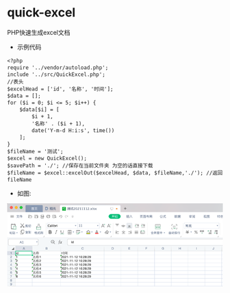 # quick-excel

PHP快速生成excel文档

- 示例代码

```
<?php
require '../vendor/autoload.php';
include '../src/QuickExcel.php';
//表头
$excelHead = ['id', '名称', '时间'];
$data = [];
for ($i = 0; $i <= 5; $i++) {
    $data[$i] = [
        $i + 1,
        '名称' . ($i + 1),
        date('Y-m-d H:i:s', time())
    ];
}
$fileName = '测试';
$excel = new QuickExcel();
$savePath = './'; //保存在当前文件夹 为空的话直接下载
$fileName = $excel::excelOut($excelHead, $data, $fileName,'./'); //返回fileName

```

- 如图:

![img.png](img.png)
